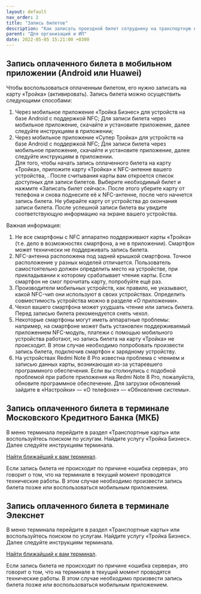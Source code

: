 ```yaml
---
layout: default
nav_order: 2
title: "Запись билетов"
description: "Как записать проездной билет сотруднику на транспортную карту Тройка"
parent: "Для организаций и ИП"
date: 2022-05-05 15:21:00 +0300
---
```


## Запись оплаченного билета в мобильном приложении (Android или Huawei)

Чтобы воспользоваться оплаченным билетом, его нужно записать на карту «Тройка» (активировать).
Запись билета можно осуществить следующими способами:

1. Через мобильное приложение «Тройка Бизнес» для устройств на базе Android с поддержкой NFC;
   Для записи билета через мобильное приложение, скачайте и установите приложение, далее следуйте инструкциям в приложении;
2. Через мобильное приложение «Супер Тройка» для устройств на базе Android с поддержкой NFC;
   Для записи билета через мобильное приложение, скачайте и установите приложение, далее следуйте инструкциям в приложении.  
   Для того, чтобы начать запись оплаченного билета на карту «Тройка», приложите карту «Тройка» к NFC-антенне вашего устройства, . После считывания карты вам откроется список доступных для записи билетов. Выберите необходимый билет и нажмите «Записать билет сейчас». После этого уберите карту от телефона и снова поднесите её к NFC-антенне, после чего начнется запись билета. Не убирайте карту от устройства до окончания записи билета. После успешной записи билета вы увидите соответствующую информацию на экране вашего устройства. 

Важная информация:

1. Не все смартфоны с NFC аппаратно поддерживают карты «Тройка» (т.е. дело в возможностях смартфона, а не в приложении).
   Смартфон может технически не поддерживать запись билета.
2. NFC-антенна расположена под задней крышкой смартфона. Точное
   расположение у разных моделей отличается. Пользователь самостоятельно должен определить место на устройстве, при
   прикладывании к которому срабатывает чтение карты. Если смартфон не смог прочитать карту, попробуйте ещё раз.
3. Производители мобильных устройств, как правило, не указывают, какой NFC-чип они используют в своих устройствах.
   Определить совместимость устройства можно в разделе «О приложении».
4. Чехол вашего смартфона может ухудшать чтение или запись билета. Перед записью билета рекомендуется снять чехол.
5. Некоторые смартфоны могут иметь аппаратные проблемы: например, на смартфоне может быть установлен поддерживаемый
   приложением NFC-модуль, платежи с помощью мобильного устройства работают, но запись билета на карту «Тройка» не происходит.
   В этом случае необходимо попробовать произвести запись билета, подключив смартфон к зарядному устройству.
6. На устройствах Redmi Note 8 Pro известна проблема с чтением и записью данных карты, возникающая из-за устаревшего
   программного обеспечения. Если вы столкнулись с подобной проблемой при работе приложения на Redmi Note 8 Pro, пожалуйста,
   обновите программное обеспечение. Для загрузки обновлений зайдите в «Настройки» — «О телефоне» — «Обновление системы».


## Запись оплаченного билета в терминале Московского Кредитного Банка (МКБ)

В меню терминала перейдите в раздел «Транспортные карты» или воспользуйтесь поиском по услугам. Найдите
услугу «Тройка Бизнес». Далее следуйте инструкциям терминала. 

[Найти  ближайший к вам терминал](https://troika.invoicebox.ru/terminals).

Если запись билета не происходит по причине «ошибка сервера», это говорит о том,  что на терминале в текущий
момент проводятся технические работы. В этом случае необходимо произвести запись билета позже или воспользоваться
мобильным приложением.

## Запись оплаченного билета в терминале Элекснет

В меню терминала перейдите в раздел «Транспортные карты» или воспользуйтесь поиском по услугам. Найдите
услугу «Тройка Бизнес». Далее следуйте инструкциям терминала.

[Найти  ближайший к вам терминал](https://troika.invoicebox.ru/terminals).

Если запись билета не происходит по причине «ошибка сервера», это говорит о том,  что на терминале в текущий
момент проводятся технические работы. В этом случае необходимо произвести запись билета позже или воспользоваться
мобильным приложением.
